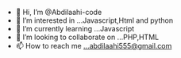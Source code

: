 - 👋 Hi, I’m @Abdilaahi-code
- 👀 I’m interested in ...Javascript,Html and python
- 🌱 I’m currently learning ...Javascript 
- 💞️ I’m looking to collaborate on ...PHP,HTML
- 📫 How to reach me ...abdilaahi555@gmail.com

<!---
Abdilaahi-code/Abdilaahi-code is a ✨ special ✨ repository because its `README.md` (this file) appears on your GitHub profile.
You can click the Preview link to take a look at your changes.
--->

